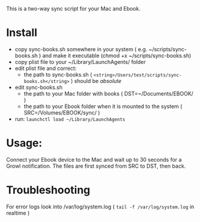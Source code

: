 This is a two-way sync script for your Mac and Ebook. 

Install
=======

* copy sync-books.sh somewhere in your system ( e.g. ~/scripts/sync-books.sh ) and make it executable (chmod +x ~/scripts/sync-books.sh)
* copy plist file to your ~/Library/LaunchAgents/ folder
* edit plist file and correct:
    * the path to sync-books.sh ( `<string>/Users/test/scripts/sync-books.sh</string>` ) should be *absolute* 
* edit sync-books.sh
    * the path to your Mac folder with books ( DST=~/Documents/EBOOK/ )
    * the path to your Ebook folder when it is mounted to the system ( SRC=/Volumes/EBOOK/sync/ )
* run: `launchctl load ~/Library/LaunchAgents`


Usage:
======
Connect your Ebook device to the Mac and wait up to 30 seconds for a Growl notification.
The files are first synced from SRC to DST, then back.


Troubleshooting
===============
For error logs look into /var/log/system.log ( `tail -f /var/log/system.log` in realtime )

